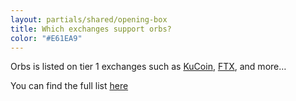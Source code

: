 ```yaml
---
layout: partials/shared/opening-box
title: Which exchanges support orbs?
color: "#E61EA9"
---
```


Orbs is listed on tier 1 exchanges such as [KuCoin](kucoin-exchange-lists-orbs-token-orbs), [FTX](ftx-exchange-lists-orbs-token-orbs), and more…

You can find the full list [here](https://coinmarketcap.com/currencies/orbs/markets/)
